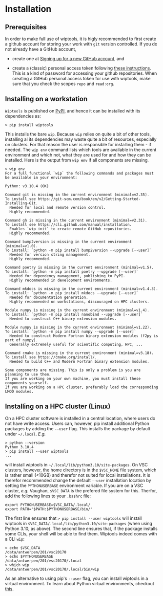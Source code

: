 # Installation

## Prerequisites

In order to make full use of wiptools, it is higly recommended to first create a github account for storing your work with `git` version controlled. If you do not already have a GitHub account, 

* create one at [Signing up for a new GitHub account](https://docs.github.com/en/get-started/signing-up-for-github/signing-up-for-a-new-github-account), and 

* create a (classic) personal access token following [these instructions](https://docs.github.com/en/authentication/keeping-your-account-and-data-secure/managing-your-personal-access-tokens#creating-a-personal-access-token-classic). This is a kind of password for accessing your github repositories. When creating a GitHub personal access token for use with wiptools, make sure that you check the scopes `repo` and `read:org`.

## Installing on a workstation

`Wiptools` is published on [PyPI](https://pypi.org/), and hence it can be installed with its 
dependencies as:

```shell
> pip install wiptools
```

This installs the bare `wip`. Because `wip` relies on quite a bit of other tools, installing al its
dependencies may waste quite a bit of resources, especially on clusters. For that reason the user
is responsible for installing them - if needed. The `wip env` command lists which tools are 
available in the current environment and which not, what they are used for and how they can be 
installed. Here is the output from `wip env` if all components are missing.

```shell
> wip env
For a full functional `wip` the following commands and packages must be available in your environment:

Python: v3.10.4 (OK)

Command git is missing in the current environment (minimal=v2.35).
To install see https://git-scm.com/book/en/v2/Getting-Started-Installing-Git.
  Needed for local and remote version control.
  Highly recommended.

Command gh is missing in the current environment (minimal=v2.31).
To install see https://cli.github.com/manual/installation.
  Enables `wip init` to create remote GitHub repositories.
  Highly recommended.

Command bump2version is missing in the current environment (minimal=v1.0).
To install: `python -m pip install bump2version --upgrade [--user]`
  Needed for version string management.
  Highly recommended.

Command poetry is missing in the current environment (minimal=v1.5).
To install: `python -m pip install poetry --upgrade [--user]`
  Needed for dependency management, publishing to PyPI.
  Highly recommended in development environments.

Command mkdocs is missing in the current environment (minimal=v1.4.3).
To install: `python -m pip install mkdocs --upgrade [--user]`
  Needed for documentation generation.
  Highly recommended on workstations, discouraged on HPC clusters.

Module numpy is missing in the current environment (minimal=v1.4).
To install: `python -m pip install nanobind --upgrade [--user]`
  Needed to construct C++ binary extension modules.

Module numpy is missing in the current environment (minimal=v1.22).
To install: `python -m pip install numpy --upgrade [--user]`
  Needed to construct Modern Fortran binary extension modules (f2py is part of numpy).
  Generally extremely useful for scientific computing, HPC, ...

Command cmake is missing in the current environment (minimal=v3.18).
To install see https://cmake.org/install/.
  Needed to build C++ and Modern Fortran binary extension modules.

Some components are missing. This is only a problem is you are planning to use them.
If you are working on your own machine, you must install these components yourself.
If you are working on a HPC cluster, preferably load the corresponding LMOD modules.
```

## Installing on a HPC cluster (Linux)

On a HPC cluster software is installed in a central location, where users do not have write access. Users can, however, pip install additional Python packages by adding the `--user` flag. This installs the package by default under `~/.local`. _E.g._

```shell
> python --version
Python 3.10.4
> pip install --user wiptools
...
```

will install wiptools in `~/.local/lib/python3.10/site-packages`. On VSC clusters, however, the home directory is in the `$VSC_HOME` file system, which is rather small (<10GB) and therefor not suited for local installations. It is therefor recommended change the default `--user` installation location by setting the `PYTHONUSERBASE` environment variable. If you are on a VSC cluster, _e.g._ Vaughan, `$VSC_DATA` is the prefered file system for this. Therfor, add the following lines to your `.bashrc` file:

```shell
export PYTHONUSERBASE=$VSC_DATA/.local/
export PATH="$PATH:$PYTHONUSERBASE/bin/"
```

The first line ensures that `> pip install --user wiptools` will install wiptools in `$VSC_DATA/.local/lib/python3.10/site-packages` (when using Python 3.10, as above). The second line ensures that, if the package installs some CLIs, your shell will be able to find them. Wiptools indeed comes with a CLI `wip`:

```shell
> echo $VSC_DATA 
/data/antwerpen/201/vsc20170
> echo $PYTHONUSERBASE 
/data/antwerpen/201/vsc20170/.local
> which wip
/data/antwerpen/201/vsc20170/.local/bin/wip
```

As an alternative to using pip's `--user` flag, you can install wiptools in a virtual environment. To learn about Python virtual environments, checkout [this](https://realpython.com/python-virtual-environments-a-primer/).
